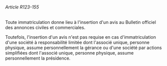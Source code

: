 ###### Article R123-155

Toute immatriculation donne lieu à l'insertion d'un avis au Bulletin officiel des annonces civiles et commerciales.

Toutefois, l'insertion d'un avis n'est pas requise en cas d'immatriculation d'une société à responsabilité limitée dont l'associé unique, personne physique, assume personnellement la gérance ou d'une société par actions simplifiées dont l'associé unique, personne physique, assume personnellement la présidence.

